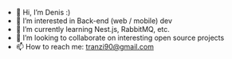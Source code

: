 - 👋 Hi, I’m Denis :)
- 👀 I’m interested in Back-end (web / mobile) dev
- 🌱 I’m currently learning Nest.js, RabbitMQ, etc. 
- 💞️ I’m looking to collaborate on interesting open source projects
- 📫 How to reach me: tranzi90@gmail.com

<!---
tranzi90/tranzi90 is a ✨ special ✨ repository because its `README.md` (this file) appears on your GitHub profile.
You can click the Preview link to take a look at your changes.
--->
